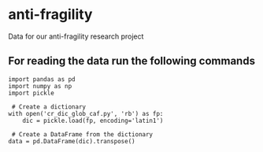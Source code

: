 # anti-fragility
Data for our anti-fragility research project 


## For reading the data run the following commands 

```
import pandas as pd
import numpy as np
import pickle

 # Create a dictionary 
with open('cr_dic_glob_caf.py', 'rb') as fp:
    dic = pickle.load(fp, encoding='latin1')

 # Create a DataFrame from the dictionary
data = pd.DataFrame(dic).transpose()
```
